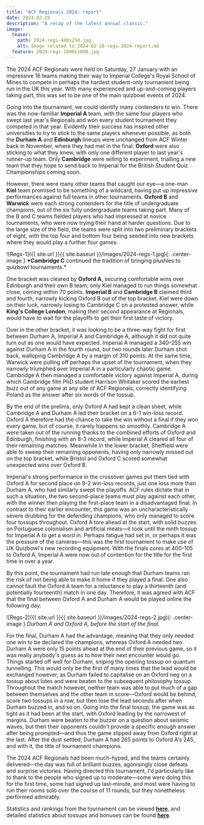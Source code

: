 ```yaml
---
title: "ACF Regionals 2024: report"
date: 2024-02-28
description: "A recap of the latest annual classic."
image:
  teaser:
    path: 2024-regs-400x250.jpg
    alt: Image related to 2024-02-28-regs-2024-report.md
  feature: 2024-regs-1600x1000.jpg
---
```


The 2024 ACF Regionals were held on Saturday, 27 January with an impressive 16 teams making their way to Imperial College's Royal School of Mines to compete in perhaps the hardest student-only tournament being run in the UK this year. With many experienced and up-and-coming players taking part, this was set to be one of the main quizbowl events of 2024.

Going into the tournament, we could identify many contenders to win. There was the now-familiar **Imperial A** team, with the same four players who swept last year's Regionals and won every student tournament they competed in that year. Evidently their success has inspired other universities to try to stick to the same players whenever possible, as both the **Durham A** and **Edinburgh** lineups were unchanged from ACF Winter back in November, where they had met in the final. **Oxford** were also sticking to what they knew, with only one different player to last year's runner-up team. Only **Cambridge** were willing to experiment, trialling a new team that they hope to send back to Imperial for the British Student Quiz Championships coming soon.

However, there were many other teams that caught our eye—a one-man **Kiel** team promised to be something of a wildcard, having put up impressive performances against full teams in other tournaments. **Oxford B** and **Warwick** were each strong contenders for the title of undergraduate champions, out of the six fully undergraduate teams taking part. Many of the B and C teams fielded players who had impressed at novice tournaments, who were now trying their hand at harder questions. Due to the large size of the field, the teams were split into two preliminary brackets of eight, with the top four and bottom four being seeded into new brackets where they would play a further four games.

![Regs-1]({{ site.url }}{{ site.baseurl }}/images/2024-regs-1.jpg){: .center-image }
**\*Cambridge C** continued the tradition of bringing plushies to quizbowl tournaments.\*

One bracket was cleared by **Oxford A**, securing comfortable wins over Edinburgh and their own B team; only Kiel managed to run things somewhat close, coming within 70 points. **Imperial B** and **Cambridge B** claimed third and fourth, narrowly kicking Oxford B out of the top bracket. Kiel were down on their luck, narrowly losing to Cambridge C on a protested answer, while **King's College London**, making their second appearance at Regionals, would have to wait for the playoffs to get their first taste of victory.

Over in the other bracket, it was looking to be a three-way fight for first between Durham A, Imperial A and Cambridge A, although it did not quite turn out as one would have expected. Imperial A managed a 340–255 win against Durham A in the fourth round, but two rounds later Durham shot back, walloping Cambridge A by a margin of 310 points. At the same time, Warwick were pulling off perhaps the upset of the tournament, when they narrowly triumphed over Imperial A in a particularly chaotic game. Cambridge A then managed a comfortable victory against Imperial A, during which Cambridge film PhD student Harrison Whitaker scored the earliest buzz out of any game at any site of ACF Regionals, correctly identifying Poland as the answer after six words of the tossup.

By the end of the prelims, only Oxford A had kept a clean sheet, while Cambridge A and Durham A led their bracket on a 6-1 win-loss record. Oxford A therefore had the chance to take the win without a final if they won every game, but of course, it rarely happens so smoothly. Cambridge A were taken out of the running thanks to the combined efforts of Oxford and Edinburgh, finishing with an 8-3 record, while Imperial A cleared all four of their remaining matches. Meanwhile in the lower bracket, Sheffield were able to sweep their remaining opponents, having only narrowly missed out on the top bracket, while Bristol and Oxford C scored somewhat unexpected wins over Oxford B.

Imperial's strong performance in the crossover games put them tied with Oxford A for second place on 9-2 win-loss records, just one loss more than Durham A, who had similarly swept the playoffs. ACF rules dictate that in such a situation, the two second-place teams must play against each other, with the winner then playing the first-place team in a disadvantaged final. In contrast to their earlier encounter, this game was an uncharacteristically severe drubbing for the defending champions, who only managed to score four tossups throughout. Oxford A tore ahead at the start, with solid buzzes on Portuguese colonialism and artificial meats—it took until the ninth tossup for Imperial A to get a word in. Perhaps fatigue had set in, or perhaps it was the pressure of the cameras—this was the first tournament to make use of UK Quizbowl's new recording equipment. With the finals cores at 400-105 to Oxford A, Imperial A were now out of contention for the title for the first time in over a year.

By this point, the tournament had run late enough that Durham teams ran the risk of not being able to make it home if they played a final. One also cannot fault the Oxford A team for a reluctance to play a thirteenth (and potentially fourteenth) match in one day. Therefore, it was agreed with ACF that the final between Oxford A and Durham A would be played online the following day.

![Regs-2]({{ site.url }}{{ site.baseurl }}/images/2024-regs-2.jpg){: .center-image }
_Durham A and Oxford A, before the start of the final._

For the final, Durham A had the advantage, meaning that they only needed one win to be declared the champions, whereas Oxford A needed two. Durham A were only 15 points ahead at the end of their previous game, so it was really anybody's guess as to how their next encounter would go. Things started off well for Durham, sniping the opening tossup on quantum tunnelling. This would only be the first of many times that the lead would be exchanged however, as Durham failed to capitalise on an Oxford neg on a tossup about lutes and were beaten to the subsequent philosophy tossup. Throughout the match however, neither team was able to put much of a gap between themselves and the other team in score—Oxford would be behind, score two tossups in a row, but then lose the lead seconds after when Durham buzzed in, and so on. Going into the final tossup, the game was as tight as it had been at the start, with Oxford leading by the narrowest of margins. Durham were beaten to the buzzer on a question about seismic waves, but then their opponents couldn't provide a specific enough answer after being prompted—and thus the game slipped away from Oxford right at the last. After the dust settled, Durham A had 265 points to Oxford A's 245, and with it, the title of tournament champions.

The 2024 ACF Regionals had been much-hyped, and the teams certainly delivered—the day was full of brilliant buzzes, agonisingly close defeats and surprise victories. Having directed this tournament, I'd particularly like to thank to the people who signed up to moderate—some were doing this for the first time, some had signed up last-minute, and most were having to run their rooms solo over the course of 11 rounds, but they nonetheless performed admirably.

Statistics and rankings from the tournament can be viewed [**here**](https://hsquizbowl.org/db/tournaments/8656/), and detailed statistics about tossups and bonuses can be found [**here**](https://quizbowlstats.com/buzzpoints/tournament/2024-acf-regionals-imperial).
